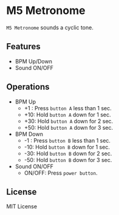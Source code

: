 # M5 Metronome

<!-- `M5 Metronome` measures and displays the environmental variables: -->
`M5 Metronome` sounds a cyclic tone.

<!-- <img src="https://shoarai.com/blog/wp-content/uploads/2021/10/M5EnvMonitor-scaled.jpg" width="320px" alt="M5 ENV Monitor screen"> -->

## Features

- BPM Up/Down
- Sound ON/OFF

## Operations

- BPM Up
  - +1 : Press `button A` less than 1 sec.
  - +10: Hold `button A` down for 1 sec.
  - +30: Hold `button A` down for 2 sec.
  - +50: Hold `button A` down for 3 sec.
- BPM Down
  - -1 : Press `button B` less than 1 sec.
  - -10: Hold `button B` down for 1 sec.
  - -30: Hold `button B` down for 2 sec.
  - -50: Hold `button B` down for 3 sec.
- Sound ON/OFF
  - ON/OFF: Press `power button`.

## License

MIT License

<!-- ## Blog

[shoarai.com](https://shoarai.com/2021/10/31/m5env-monitor/) -->
